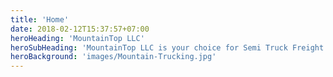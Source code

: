```yaml
---
title: 'Home'
date: 2018-02-12T15:37:57+07:00
heroHeading: 'MountainTop LLC'
heroSubHeading: 'MountainTop LLC is your choice for Semi Truck Freight Delivery'
heroBackground: 'images/Mountain-Trucking.jpg'
---
```

